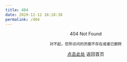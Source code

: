 ```yaml
---
title: 404
date: 2020-12-12 16:18:38
permalink: /404
---
```

<center>
    404 Not Found
    
    对不起，您所访问的页面不存在或者已删除

[点击此处](https://xixi27.github.io/) 返回首页
</center>